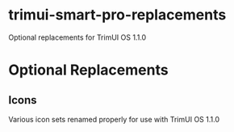# trimui-smart-pro-replacements
Optional replacements for TrimUI OS 1.1.0

# Optional Replacements
## Icons
Various icon sets renamed properly for use with TrimUI OS 1.1.0
